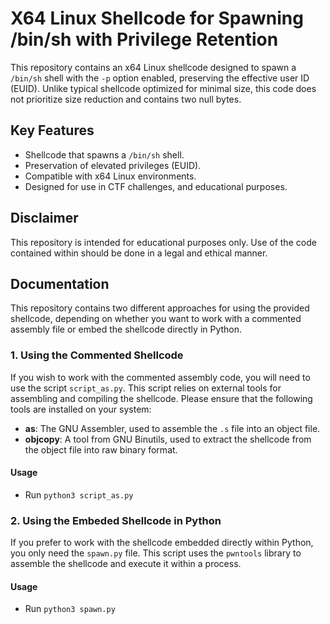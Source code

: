# X64 Linux Shellcode for Spawning /bin/sh with Privilege Retention

This repository contains an x64 Linux shellcode designed to spawn a `/bin/sh` shell with the `-p` option enabled, preserving the effective user ID (EUID). Unlike typical shellcode optimized for minimal size, this code does not prioritize size reduction and contains two null bytes.

## Key Features
- Shellcode that spawns a `/bin/sh` shell.
- Preservation of elevated privileges (EUID).
- Compatible with x64 Linux environments.
- Designed for use in CTF challenges, and educational purposes.

## Disclaimer
This repository is intended for educational purposes only. Use of the code contained within should be done in a legal and ethical manner.

## Documentation

This repository contains two different approaches for using the provided shellcode, depending on whether you want to work with a commented assembly file or embed the shellcode directly in Python.

### 1. Using the Commented Shellcode

If you wish to work with the commented assembly code, you will need to use the script `script_as.py`. This script relies on external tools for assembling and compiling the shellcode. Please ensure that the following tools are installed on your system:

- **as**: The GNU Assembler, used to assemble the `.s` file into an object file.
- **objcopy**: A tool from GNU Binutils, used to extract the shellcode from the object file into raw binary format.

#### Usage

- Run `python3 script_as.py`

### 2. Using the Embeded Shellcode in Python

If you prefer to work with the shellcode embedded directly within Python, you only need the `spawn.py` file. This script uses the `pwntools` library to assemble the shellcode and execute it within a process.

#### Usage

- Run `python3 spawn.py`
